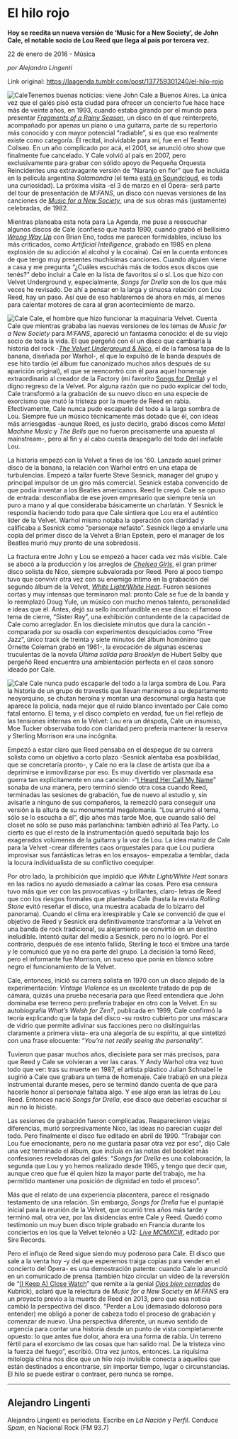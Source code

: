 # El hilo rojo

**Hoy se reedita un nueva versión de ‘Music for a New Society’, de John Cale, el notable socio de Lou Reed que llega al país por tercera vez.**

22 de enero de 2016 - Música

_por Alejandro Lingenti_

Link original: https://laagenda.tumblr.com/post/137759301240/el-hilo-rojo

![Cale](https://64.media.tumblr.com/e4449db22708130a8561366af90b5ac6/tumblr_inline_pjzzabfdGM1t6q87u_500.jpg)Tenemos buenas noticias: viene John Cale a Buenos Aires. La única vez que el galés pisó esta ciudad para ofrecer un concierto fue hace hace más de veinte años, en 1993, cuando estaba girando por el mundo para presentar [*Fragments of a Rainy Season*](https://www.youtube.com/watch?v=JLywteW6_XY&list=PLPJIx3MB2aZ-E4xRwLK4iluhIEz951pRp), un disco en el que reinterpretó, acompañado por apenas un piano o una guitarra, parte de su repertorio más conocido y con mayor potencial “radiable”, si es que eso realmente existe como categoría. El recital, inolvidable para mí, fue en el Teatro Coliseo. En un año complicado por acá, el 2001, se anunció otro show que finalmente fue cancelado. Y Cale volvió al país en 2007, pero exclusivamente para grabar con sólido apoyo de Pequeña Orquesta Reincidentes una extravagante versión de “Naranjo en flor” que fue incluida en la película argentina *Salamandra* (el tema [está en Soundcloud](https://t.umblr.com/redirect?z=https%3A%2F%2Fsoundcloud.com%2Fsantiagopedroncini%2Fpeq-orq-reincidentes-naranjo-en-flor&t=YmYxZTk1MDNiODA0YWRhODgyNGNlMmI5Yzg0NTAzZWIwMGQzMTFlNSxMelJ0b3dRQQ%3D%3D&b=t%3AXDz46txpppLgDp7rJlWQpw&p=https%3A%2F%2Flaagenda.tumblr.com%2Fpost%2F137759301240%2Fel-hilo-rojo&m=1&ts=1705438896), es toda una curiosidad). La próxima visita -el 3 de marzo en el Ópera- será parte del tour de presentación de *M:FANS*, un disco con nuevas versiones de las canciones de [*Music for a New Society*](https://www.youtube.com/watch?v=Nbrh4KlskBM&list=PLYKNcnm8aIeP07CsbrSZfTdrn8UQT08G9), una de sus obras más (justamente) celebradas, de 1982.

Mientras planeaba esta nota para La Agenda, me puse a reescuchar algunos discos de Cale (confieso que hasta 1990, cuando grabó el bellísimo *[Wrong Way Up](https://www.youtube.com/watch?v=5wFKlS4k2DE)* con Brian Eno, todos me parecen formidables, incluso los más criticados, como *Artificial Intelligence*, grabado en 1985 en plena explosión de su adicción al alcohol y la cocaína). Caí en la cuenta entonces de que tengo muy presentes muchísimas canciones. Cuando alguien viene a casa y me pregunta “¿Cuáles escuchás más de todos esos discos que tenés?” debo incluir a Cale en la lista de favoritos sí o sí. Los que hizo con Velvet Underground y, especialmente, *Songs for Drella* son de los que más veces he revisado. De ahí a pensar en la larga y sinuosa relación con Lou Reed, hay un paso. Así que de eso hablaremos de ahora en más, al menos para calentar motores de cara al gran acontecimiento de marzo.

![Cale](https://64.media.tumblr.com/1a3a6c666da5ac79b5218ecef7bd64a4/tumblr_inline_pjzzab6Grs1t6q87u_500.jpg) Cale, el hombre que hizo funcionar la maquinaria Velvet. Cuenta Cale que mientras grababa las nuevas versiones de los temas de *Music for a New Society* para *M:FANS*, apareció un fantasma conocido: el de su viejo socio de toda la vida. El que pergeñó con él un disco que cambiaría la historia del rock -[*The Velvet Underground & Nico*](https://www.youtube.com/watch?v=aVrTORySXjU), el de la famosa tapa de la banana, diseñada por Warhol-, el que lo expulsó de la banda después de ese hito tardío (el álbum fue canonizado muchos años después de su aparición original), el que se reencontró con él para aquel homenaje extraordinario al creador de la Factory (mi favorito [Songs for Drella](https://www.youtube.com/watch?v=aKYaKzexlHY)) y el digno regreso de la Velvet. Por alguna razón que no pudo explicar del todo, Cale transformó a la grabación de su nuevo disco en una especie de exorcismo que mutó la tristeza por la muerte de Reed en rabia. Efectivamente, Cale nunca pudo escaparle del todo a la larga sombra de Lou. Siempre fue un músico técnicamente más dotado que él, con ideas más arriesgadas -aunque Reed, es justo decirlo, grabó discos como *Metal Machine Music* y *The Bells* que no fueron precisamente una apuesta al mainstream-, pero al fin y al cabo cuesta despegarlo del todo del inefable Lou.

La historia empezó con la Velvet a fines de los '60. Lanzado aquel primer disco de la banana, la relación con Warhol entró en una etapa de turbulencias. Empezó a tallar fuerte Steve Sesnick, manager del grupo y principal impulsor de un giro más comercial. Sesnick estaba convencido de que podía inventar a los Beatles americanos. Reed le creyó. Cale se opuso de entrada: desconfiaba de ese joven empresario que siempre tenía un puro a mano y al que consideraba básicamente un charlatán. Y Sesnick le respondía haciendo todo para que Cale sintiera que Lou era el auténtico líder de la Velvet. Warhol mismo notaba la operación con claridad y calificaba a Sesnick como “personaje nefasto”. Sesnick llegó a enviarle una copia del primer disco de la Velvet a Brian Epstein, pero el manager de los Beatles murió muy pronto de una sobredosis.

La fractura entre John y Lou se empezó a hacer cada vez más visible. Cale se abocó a la producción y los arreglos de *[Chelsea Girls](https://www.youtube.com/watch?v=gVzCUve1E_4)*, el gran primer disco solista de Nico, siempre subvalorada por Reed. Pero al poco tiempo tuvo que convivir otra vez con su enemigo íntimo en la grabación del segundo álbum de la Velvet, *[White Light/White Heat](https://www.youtube.com/watch?v=pk0okhYKHWY)*. Fueron sesiones cortas y muy intensas que terminaron mal: pronto Cale se fue de la banda y lo reemplazó Doug Yule, un músico con mucho menos talento, personalidad e ideas que él. Antes, dejó su sello inconfundible en ese disco: el famoso tema de cierre, “Sister Ray”, una exhibición contundente de la capacidad de Cale como arreglador. En los diecisiete minutos que dura la canción -comparada por su osadía con experimentos desquiciados como “Free Jazz”, único track de treinta y siete minutos del álbum homónimo que Ornette Coleman grabó en 1961-, la evocación de algunas escenas truculentas de la novela *Última salida para Brooklyn* de Hubert Selby que pergeñó Reed encuentra una ambientación perfecta en el caos sonoro ideado por Cale.

![Cale](https://64.media.tumblr.com/e4449db22708130a8561366af90b5ac6/tumblr_inline_pjzzabfdGM1t6q87u_500.jpg) Cale nunca pudo escaparle del todo a la larga sombra de Lou. Para la historia de un grupo de travestis que llevan marineros a su departamento neoyorquino, se chutan heroína y montan una descomunal orgía hasta que aparece la policía, nada mejor que el ruido blanco inventado por Cale como fatal entorno. El tema, y el disco completo en verdad, fue un fiel reflejo de las tensiones internas en la Velvet: Lou era un déspota, Cale un insumiso, Moe Tucker observaba todo con claridad pero prefería mantener la reserva y Sterling Morrison era una incógnita.

Empezó a estar claro que Reed pensaba en el despegue de su carrera solista como un objetivo a corto plazo -Sesnick alentaba esa posibilidad, que se concretaría pronto-, y Cale no era la clase de artista que iba a deprimirse e inmovilizarse por eso. Es muy divertido ver plasmada esa guerra tan explícitamente en una canción: -“[I Heard Her Call My Name](https://www.youtube.com/watch?v=EeuvZOEOaGw)” sonaba de una manera, pero terminó siendo otra cosa cuando Reed, terminadas las sesiones de grabación, fue de nuevo al estudio y, sin avisarle a ninguno de sus compañeros, la remezcló para conseguir una versión a la altura de su monumental megalomanía. “Lou arruinó el tema, sólo se lo escucha a él”, dijo años más tarde Moe, que cuando salió del closet no sólo se puso más parlanchina: también adhirió al Tea Party. Lo cierto es que el resto de la instrumentación quedó sepultada bajo los exagerados volúmenes de la guitarra y la voz de Lou. La idea matriz de Cale para la Velvet -crear diferentes caos orquestales para que Lou pudiera improvisar sus fantásticas letras en los ensayos- empezaba a temblar, dada la locura individualista de su conflictivo coequiper.

Por otro lado, la prohibición que impidió que *White Light/White Heat* sonara en las radios no ayudó demasiado a calmar las cosas. Pero esa censura tuvo más que ver con las provocativas -y brillantes, claro- letras de Reed que con los riesgos formales que planteaba Cale (hasta la revista *Rolling Stone* evitó reseñar el disco, una muestra acabada de lo bizarro del panorama). Cuando el clima era irrespirable y Cale se convenció de que el objetivo de Reed y Sesnick era definitivamente transformar a la Velvet en una banda de rock tradicional, su alejamiento se convirtió en un destino ineludible. Intentó quitar del medio a Sesnick, pero no lo logró. Por el contrario, después de ese intento fallido, Sterling le tocó el timbre una tarde y le comunicó que ya no era parte del grupo. La decisión la tomó Reed, pero el informante fue Morrison, un suceso que ponía en blanco sobre negro el funcionamiento de la Velvet.

Cale, entonces, inició su carrera solista en 1970 con un disco alejado de la experimentación: *Vintage Violence* es un excelente tratado de pop de cámara, quizás una prueba necesaria para que Reed entendiera que John dominaba ese terreno pero prefería trabajar en otro con la Velvet. En su autobiografía *What’s Welsh for Zen?*, publicada en 1999, Cale confirmó la teoría explicando que la tapa del disco -su rostro cubierto por una máscara de vidrio que permite adivinar sus facciones pero no disitinguirlas claramente a primera vista- era una alegoría de su espíritu, al que sintetizó con una frase elocuente: “*You’re not really seeing the personality*”.

Tuvieron que pasar muchos años, diecisiete para ser más precisos, para que Reed y Cale se volvieran a ver las caras. Y Andy Warhol otra vez tuvo todo que ver: tras su muerte en 1987, el artista plástico Julian Schnabel le sugirió a Cale que grabara un tema de homenaje. Cale trabajó en una pieza instrumental durante meses, pero se terminó dando cuenta de que para hacerle honor al personaje faltaba algo. Y ese algo eran las letras de Lou Reed. Entonces nació *Songs for Drella*, ese disco que deberías escuchar si aún no lo hiciste.

Las sesiones de grabación fueron complicadas. Reaparecieron viejas diferencias, murió sorpresivamente Nico, las ideas no parecían cuajar del todo. Pero finalmente el disco fue editado en abril de 1990. “Trabajar con Lou fue emocionante, pero no me gustaría pasar otra vez por eso”, dijo Cale una vez terminado el álbum, que incluía en las notas del booklet más confesiones reveladoras del galés: “*Songs for Drella* es una colaboración, la segunda que Lou y yo hemos realizado desde 1965, y tengo que decir que, aunque creo que fue él quien hizo la mayor parte del trabajo, me ha permitido mantener una posición de dignidad en todo el proceso”.

Más que el relato de una experiencia placentera, parece el resignado testamento de una relación. Sin embargo, *Songs for Drella* fue el puntapié inicial para la reunión de la Velvet, que ocurrió tres años más tarde y terminó mal, otra vez, por las disidencias entre Cale y Reed. Quedó como testimonio un muy buen disco triple grabado en Francia durante los conciertos en los que la Velvet telonéo a U2: *[Live MCMXCIII](https://www.youtube.com/watch?v=w98nBwYcNHg)*, editado por Sire Records.

Pero el influjo de Reed sigue siendo muy poderoso para Cale. El disco que sale a la venta hoy -y del que esperemos traiga copias para vender en el concierto del Ópera- es una demostración patente: cuando Cale lo anunció en un comunicado de prensa (también hizo circular un video de la reversión de “[(I Keep A) Close Watch](https://www.youtube.com/watch?v=PEk4zY-6P-k)” que remite a la genial [*Ojos bien cerrados*](https://www.youtube.com/watch?v=_30cs_1lHeE) de Kubrick), aclaró que la relectura de *Music for a New Society* en *M:FANS* era un proyecto previo a la muerte de Reed en 2013, pero que esa noticia cambió la perspectiva del disco. “Perder a Lou (demasiado doloroso para entender) me obligó a poner de cabeza todo el proceso de grabación y comenzar de nuevo. Una perspectiva diferente, un nuevo sentido de urgencia para contar una historia desde un punto de vista completamente opuesto: lo que antes fue dolor, ahora era una forma de rabia. Un terreno fértil para el exorcismo de las cosas que han salido mal. De la tristeza vino la fuerza del fuego”, escribió. Otra vez juntos, entonces. La riquísima mitología china nos dice que un hilo rojo invisible conecta a aquellos que están destinados a encontrarse, sin importar tiempo, lugar o circunstancias. El hilo se puede estirar o contraer, pero nunca se rompe.

  




---

Alejandro Lingenti
------------------

 Alejandro Lingenti es periodista. Escribe en *La Nación* y *Perfil*. Conduce *Spam*, en Nacional Rock (FM 93.7)

